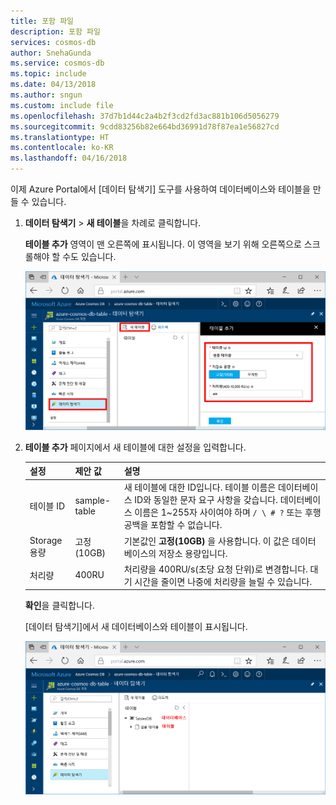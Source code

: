 ```yaml
---
title: 포함 파일
description: 포함 파일
services: cosmos-db
author: SnehaGunda
ms.service: cosmos-db
ms.topic: include
ms.date: 04/13/2018
ms.author: sngun
ms.custom: include file
ms.openlocfilehash: 37d7b1d44c2a4b2f3cd2fd3ac881b106d5056279
ms.sourcegitcommit: 9cdd83256b82e664bd36991d78f87ea1e56827cd
ms.translationtype: HT
ms.contentlocale: ko-KR
ms.lasthandoff: 04/16/2018
---
```

이제 Azure Portal에서 [데이터 탐색기] 도구를 사용하여 데이터베이스와 테이블을 만들 수 있습니다. 

1. **데이터 탐색기** > **새 테이블**을 차례로 클릭합니다. 
    
    **테이블 추가** 영역이 맨 오른쪽에 표시됩니다. 이 영역을 보기 위해 오른쪽으로 스크롤해야 할 수도 있습니다.

    ![Azure Portal의 데이터 탐색기](./media/cosmos-db-create-table/azure-cosmosdb-data-explorer.png)

2. **테이블 추가** 페이지에서 새 테이블에 대한 설정을 입력합니다.

    설정|제안 값|설명
    ---|---|---
    테이블 ID|sample-table|새 테이블에 대한 ID입니다. 테이블 이름은 데이터베이스 ID와 동일한 문자 요구 사항을 갖습니다. 데이터베이스 이름은 1~255자 사이여야 하며 `/ \ # ?` 또는 후행 공백을 포함할 수 없습니다.
    Storage 용량| 고정(10GB)|기본값인 **고정(10GB)** 을 사용합니다. 이 값은 데이터베이스의 저장소 용량입니다.
    처리량|400RU|처리량을 400RU/s(초당 요청 단위)로 변경합니다. 대기 시간을 줄이면 나중에 처리량을 늘릴 수 있습니다.

    **확인**을 클릭합니다.

    [데이터 탐색기]에서 새 데이터베이스와 테이블이 표시됩니다.

    ![Azure Portal 데이터 탐색기, 새 데이터베이스 및 컬렉션 표시](./media/cosmos-db-create-table/azure-cosmos-db-new-table.png)